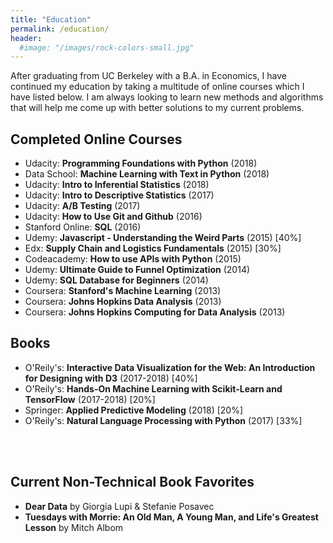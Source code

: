 ```yaml
---
title: "Education"
permalink: /education/
header:
  #image: "/images/rock-colors-small.jpg"
---
```


After graduating from UC Berkeley with a B.A. in Economics, I have continued my education by taking a multitude of online courses which I have listed below. I am always looking to learn new methods and algorithms that will help me come up with better solutions to my current problems.

## Completed Online Courses
- Udacity: **Programming Foundations with Python** (2018)
- Data School: **Machine Learning with Text in Python** (2018)
- Udacity: **Intro to Inferential Statistics** (2018)
- Udacity: **Intro to Descriptive Statistics** (2017)
- Udacity: **A/B Testing** (2017)
- Udacity: **How to Use Git and Github** (2016)
- Stanford Online: **SQL** (2016)
- Udemy: **Javascript - Understanding the Weird Parts** (2015) [40%]
- Edx: **Supply Chain and Logistics Fundamentals** (2015) [30%]
- Codeacademy: **How to use APIs with Python** (2015)
- Udemy: **Ultimate Guide to Funnel Optimization** (2014)
- Udemy: **SQL Database for Beginners** (2014)
- Coursera: **Stanford's Machine Learning** (2013)
- Coursera: **Johns Hopkins Data Analysis** (2013)
- Coursera: **Johns Hopkins Computing for Data Analysis** (2013)

## Books
- O'Reily's: **Interactive Data Visualization for the Web: An Introduction for Designing with D3** (2017-2018)  [40%]
- O'Reily's: **Hands-On Machine Learning with Scikit-Learn and TensorFlow** (2017-2018) [20%]
- Springer: **Applied Predictive Modeling** (2018) [20%]
- O'Reily's: **Natural Language Processing with Python** (2017) [33%]

<br /><br />

## Current Non-Technical Book Favorites
- **Dear Data** by Giorgia Lupi & Stefanie Posavec
- **Tuesdays with Morrie: An Old Man, A Young Man, and Life's Greatest Lesson** by Mitch Albom

